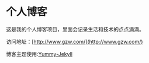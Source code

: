 # 个人博客

这是我的个人博客项目，里面会记录生活和技术的点点滴滴。


访问地址：[http://www.gzw.com/](http://www.gzw.com/)


博客主题使用:[Yummy-Jekyll](https://github.com/DONGChuan/Yummy-Jekyll)



